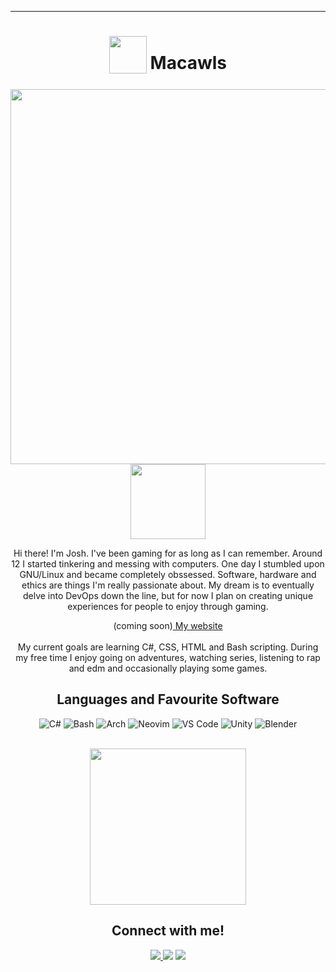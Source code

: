 
<!---
Macawls/Macawls is a ✨ special ✨ repository because its `README.md` (this file) appears on your GitHub profile.
You can click the Preview link to take a look at your changes.
--->
***
<div align="center">
<h1>
  <sub>
    <img src="https://avatars.githubusercontent.com/u/80009513?v=4" height="60">
  </sub>
  Macawls
</h1>
<img src="https://raw.githubusercontent.com/Macawls/Macawls/main/render-compressed.jpg" align="right" width="600px">
<img src='https://i.imgur.com/iEAFD5W.gif' width='120px'>
<br>
<p>
  Hi there! I'm Josh. I've been gaming for as long as I can remember. Around 12 I started tinkering and messing with computers. One day I stumbled upon GNU/Linux and became completely obssessed. Software, hardware and ethics are things I'm really passionate about. My dream is to eventually delve into DevOps down the line, but for now I plan on creating unique experiences for people to enjoy through gaming. 
  
  (coming soon)<a href='in development'> My website </a>
<br>
<br>
My current goals are learning C#, CSS, HTML and Bash scripting.
During my free time I enjoy going on adventures, watching series, listening to rap and edm and occasionally playing some games.  
<h2>
  Languages and Favourite Software 
</h2>
<img alt="C#" src="https://img.shields.io/badge/c%23-%23239120.svg?style=for-the-badge&logo=c-sharp&logoColor=white"/>
<img alt="Bash" src="https://img.shields.io/badge/Bash-%23121011.svg?style=for-the-badge&logo=gnu-bash&logoColor=white"/>
<img alt="Arch" src="https://img.shields.io/badge/Arch%20Linux-1793D1?logo=arch-linux&logoColor=fff&style=for-the-badge"/>
<img alt="Neovim" src="https://img.shields.io/badge/NeoVim-%2357A143.svg?&style=for-the-badge&logo=neovim&logoColor=white"/>
<img alt="VS Code" src="https://img.shields.io/badge/Visual%20Studio%20Code-0078d7.svg?style=for-the-badge&logo=visual-studio-code&logoColor=white"/>
<img alt="Unity" img href="asdsad" src="https://img.shields.io/badge/unity-%23000000.svg?style=for-the-badge&logo=unity&logoColor=white"/>
<img alt="Blender" src="https://img.shields.io/badge/blender-%23F5792A.svg?style=for-the-badge&logo=blender&logoColor=white"/><br>
</br>
<p align="center"><img width="250" src="https://i.imgur.com/5gGBMfV.png"></p>
<h2>
  Connect with me!
</h2>
<a href="https://steamcommunity.com/id/macawls/">
<img src="https://img.shields.io/badge/My_Steam-%23000000.svg?style=for-the-badge&logo=steam&logoColor=white)">
</a>
<img src="https://img.shields.io/badge/Macawls-0843-%237289DA.svg?style=for-the-badge&logo=discord&logoColor=white">
<img src="https://img.shields.io/badge/joshua.macauley@tutanota.com-840010?style=for-the-badge&logo=Tutanota&logoColor=white">
</div>

